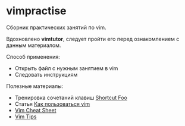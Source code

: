 vimpractise
===========

Сборник практических занятий по vim.

Вдохновлено **vimtutor**, следует пройти его перед ознакомлением с данным материалом.

Способ применения:
  * Открыть файл с нужным занятием в vim
  * Следовать инструкциям

Полезные материалы:
  * Тренировка сочетаний клавиш [Shortcut Foo](https://www.shortcutfoo.com/)
  * Статья [Как пользоваться vim](http://ru.najomi.org/vim)
  * [Vim Cheat Sheet](http://www.viemu.com/vi-vim-cheat-sheet.gif)
  * [Vim Tips](http://www.net4me.net/examples/32/net50.html)
